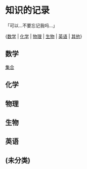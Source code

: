 # 知识的记录

「可以...不要忘记我吗...」

{[数学](#数学) | [化学](#化学) | [物理](#物理) | [生物](#生物) | [英语](#英语) | [其他](#未分类)}

## 数学

[集合](./math/Set/Set.html)

## 化学

## 物理

## 生物

## 英语

## (未分类)


